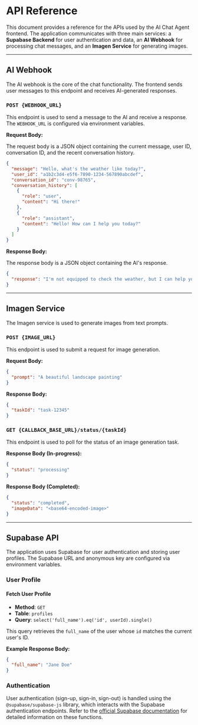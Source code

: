 # API Reference

This document provides a reference for the APIs used by the AI Chat Agent frontend. The application communicates with three main services: a **Supabase Backend** for user authentication and data, an **AI Webhook** for processing chat messages, and an **Imagen Service** for generating images.

---

## AI Webhook

The AI webhook is the core of the chat functionality. The frontend sends user messages to this endpoint and receives AI-generated responses.

### `POST {WEBHOOK_URL}`

This endpoint is used to send a message to the AI and receive a response. The `WEBHOOK_URL` is configured via environment variables.

**Request Body:**

The request body is a JSON object containing the current message, user ID, conversation ID, and the recent conversation history.

```json
{
  "message": "Hello, what's the weather like today?",
  "user_id": "a1b2c3d4-e5f6-7890-1234-567890abcdef",
  "conversation_id": "conv-98765",
  "conversation_history": [
    {
      "role": "user",
      "content": "Hi there!"
    },
    {
      "role": "assistant",
      "content": "Hello! How can I help you today?"
    }
  ]
}
```

**Response Body:**

The response body is a JSON object containing the AI's response.

```json
{
  "response": "I'm not equipped to check the weather, but I can help you with other things!"
}
```

---

## Imagen Service

The Imagen service is used to generate images from text prompts.

### `POST {IMAGE_URL}`

This endpoint is used to submit a request for image generation.

**Request Body:**

```json
{
  "prompt": "A beautiful landscape painting"
}
```

**Response Body:**

```json
{
  "taskId": "task-12345"
}
```

### `GET {CALLBACK_BASE_URL}/status/{taskId}`

This endpoint is used to poll for the status of an image generation task.

**Response Body (In-progress):**

```json
{
  "status": "processing"
}
```

**Response Body (Completed):**

```json
{
  "status": "completed",
  "imageData": "<base64-encoded-image>"
}
```

---

## Supabase API

The application uses Supabase for user authentication and storing user profiles. The Supabase URL and anonymous key are configured via environment variables.

### User Profile

#### Fetch User Profile

- **Method**: `GET`
- **Table**: `profiles`
- **Query**: `select('full_name').eq('id', userId).single()`

This query retrieves the `full_name` of the user whose `id` matches the current user's ID.

**Example Response Body:**

```json
{
  "full_name": "Jane Doe"
}
```

### Authentication

User authentication (sign-up, sign-in, sign-out) is handled using the `@supabase/supabase-js` library, which interacts with the Supabase authentication endpoints. Refer to the [official Supabase documentation](https://supabase.com/docs/reference/javascript/auth-signup) for detailed information on these functions.